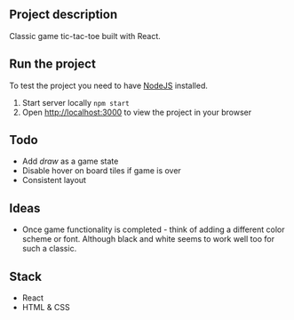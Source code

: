 ## Project description

Classic game tic-tac-toe built with React.

## Run the project
To test the project you need to have [NodeJS](https://nodejs.org/en/) installed.
1. Start server locally `npm start`
2. Open [http://localhost:3000](http://localhost:3000) to view the project in your browser


## Todo
- Add *draw* as a game state
- Disable hover on board tiles if game is over
- Consistent layout

## Ideas
- Once game functionality is completed - think of adding a different color scheme or font. Although black and white seems to work well too for such a classic.


## Stack
- React
- HTML & CSS
